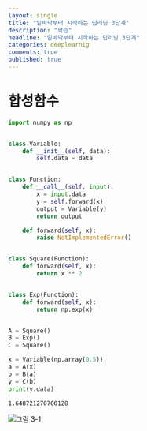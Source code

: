 ```yaml
---
layout: single
title: "밑바닥부터 시작하는 딥러닝 3단계"
description: "학습"
headline: "밑바닥부터 시작하는 딥러닝 3단계"
categories: deeplearnig
comments: true
published: true
---
```

# 합성함수  
    
```python
import numpy as np


class Variable:
    def __init__(self, data):
        self.data = data


class Function:
    def __call__(self, input):
        x = input.data
        y = self.forward(x)
        output = Variable(y)
        return output

    def forward(self, x):
        raise NotImplementedError()


class Square(Function):
    def forward(self, x):
        return x ** 2


class Exp(Function):
    def forward(self, x):
        return np.exp(x)


A = Square()
B = Exp()
C = Square()

x = Variable(np.array(0.5))
a = A(x)
b = B(a)
y = C(b)
print(y.data)


```

    1.648721270700128
    

![그림 3-1](https://user-images.githubusercontent.com/73815944/109747915-51025280-7c1b-11eb-872c-4af2e232c4be.png)



```python

```
